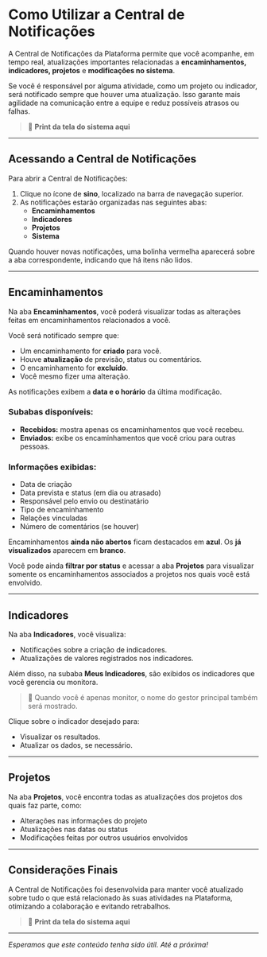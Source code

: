 # Como Utilizar a Central de Notificações

A Central de Notificações da Plataforma permite que você acompanhe, em tempo real, atualizações importantes relacionadas a **encaminhamentos, indicadores, projetos** e **modificações no sistema**.

Se você é responsável por alguma atividade, como um projeto ou indicador, será notificado sempre que houver uma atualização. Isso garante mais agilidade na comunicação entre a equipe e reduz possíveis atrasos ou falhas.

> 📌 **Print da tela do sistema aqui**

---

## Acessando a Central de Notificações

Para abrir a Central de Notificações:

1. Clique no ícone de **sino**, localizado na barra de navegação superior.
2. As notificações estarão organizadas nas seguintes abas:
   - **Encaminhamentos**
   - **Indicadores**
   - **Projetos**
   - **Sistema**

Quando houver novas notificações, uma bolinha vermelha aparecerá sobre a aba correspondente, indicando que há itens não lidos.

---

## Encaminhamentos

Na aba **Encaminhamentos**, você poderá visualizar todas as alterações feitas em encaminhamentos relacionados a você.

Você será notificado sempre que:
- Um encaminhamento for **criado** para você.
- Houve **atualização** de previsão, status ou comentários.
- O encaminhamento for **excluído**.
- Você mesmo fizer uma alteração.

As notificações exibem a **data e o horário** da última modificação.

### Subabas disponíveis:

- **Recebidos:** mostra apenas os encaminhamentos que você recebeu.
- **Enviados:** exibe os encaminhamentos que você criou para outras pessoas.

### Informações exibidas:

- Data de criação
- Data prevista e status (em dia ou atrasado)
- Responsável pelo envio ou destinatário
- Tipo de encaminhamento
- Relações vinculadas
- Número de comentários (se houver)

Encaminhamentos **ainda não abertos** ficam destacados em **azul**. Os **já visualizados** aparecem em **branco**.

Você pode ainda **filtrar por status** e acessar a aba **Projetos** para visualizar somente os encaminhamentos associados a projetos nos quais você está envolvido.

---

## Indicadores

Na aba **Indicadores**, você visualiza:

- Notificações sobre a criação de indicadores.
- Atualizações de valores registrados nos indicadores.

Além disso, na subaba **Meus Indicadores**, são exibidos os indicadores que você gerencia ou monitora.

> 🔎 Quando você é apenas monitor, o nome do gestor principal também será mostrado.

Clique sobre o indicador desejado para:
- Visualizar os resultados.
- Atualizar os dados, se necessário.

---

## Projetos

Na aba **Projetos**, você encontra todas as atualizações dos projetos dos quais faz parte, como:

- Alterações nas informações do projeto
- Atualizações nas datas ou status
- Modificações feitas por outros usuários envolvidos

---

## Considerações Finais

A Central de Notificações foi desenvolvida para manter você atualizado sobre tudo o que está relacionado às suas atividades na Plataforma, otimizando a colaboração e evitando retrabalhos.

> 📌 **Print da tela do sistema aqui**

---

*Esperamos que este conteúdo tenha sido útil. Até a próxima!*
